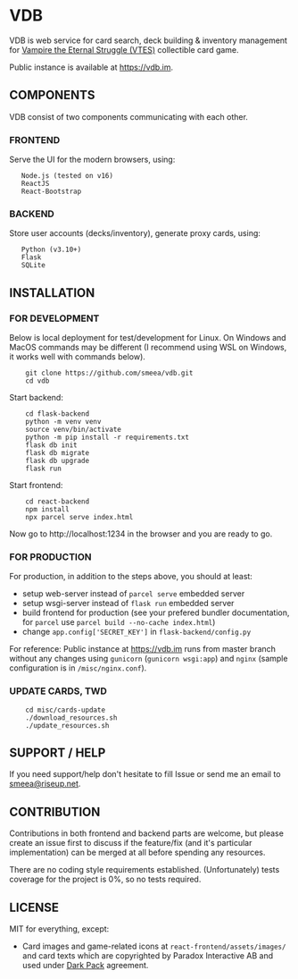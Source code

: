 # VDB

VDB is web service for card search, deck building & inventory management for [Vampire the Eternal Struggle (VTES)](https://www.vekn.net/what-is-v-tes) collectible card game.

Public instance is available at https://vdb.im.

## COMPONENTS

VDB consist of two components communicating with each other.

### FRONTEND
Serve the UI for the modern browsers, using:
```
   Node.js (tested on v16)
   ReactJS
   React-Bootstrap
```

### BACKEND
Store user accounts (decks/inventory), generate proxy cards, using:

```
   Python (v3.10+)
   Flask
   SQLite
```

## INSTALLATION

### FOR DEVELOPMENT

Below is local deployment for test/development for Linux.
On Windows and MacOS commands may be different (I recommend using WSL on Windows, it works well with commands below).

```
    git clone https://github.com/smeea/vdb.git
    cd vdb
```

Start backend:
```
    cd flask-backend
    python -m venv venv
    source venv/bin/activate
    python -m pip install -r requirements.txt
    flask db init
    flask db migrate
    flask db upgrade
    flask run
```

Start frontend:
```
    cd react-backend
    npm install
    npx parcel serve index.html
```

Now go to http://localhost:1234 in the browser and you are ready to go.

### FOR PRODUCTION

For production, in addition to the steps above, you should at least:
* setup web-server instead of `parcel serve` embedded server
* setup wsgi-server instead of `flask run` embedded server
* build frontend for production (see your prefered bundler documentation, for `parcel` use `parcel build --no-cache index.html`)
* change `app.config['SECRET_KEY']` in `flask-backend/config.py`

For reference:
Public instance at https://vdb.im runs from master branch without any changes using `gunicorn` (`gunicorn wsgi:app`) and `nginx` (sample configuration is in `/misc/nginx.conf`).

### UPDATE CARDS, TWD
```
    cd misc/cards-update
    ./download_resources.sh
    ./update_resources.sh
```

## SUPPORT / HELP
If you need support/help don't hesitate to fill Issue or send me an email to smeea@riseup.net.

## CONTRIBUTION
Contributions in both frontend and backend parts are welcome, but please create an issue first to discuss if the feature/fix (and it's particular implementation) can be merged at all before spending any resources.

There are no coding style requirements established.
(Unfortunately) tests coverage for the project is 0%, so no tests required.

## LICENSE

MIT for everything, except:
- Card images and game-related icons at `react-frontend/assets/images/` and card texts which are copyrighted by Paradox Interactive AB and used under [Dark Pack](https://www.worldofdarkness.com/dark-pack) agreement.
